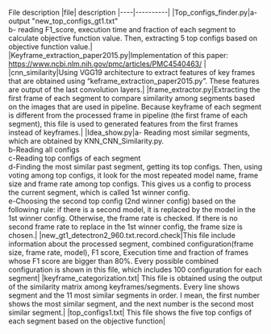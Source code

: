 
File description
|file| description
|----|----------|
|Top_configs_finder.py|a-output "new_top_configs_gt1.txt" <br> b- reading F1_score, execution time and fraction of each segment to calculate objective function value. Then, extracting 5 top configs based on objective function value.|
|Keyframe_extraction_paper2015.py|Implementation of this paper: https://www.ncbi.nlm.nih.gov/pmc/articles/PMC4540463/ |
|cnn_similarity|Using VGG19 architecture to extract features of key frames that are obtained using “keframe_extraction_paper2015.py”. These features are output of the last convolution layers.|
|frame_extractor.py|Extracting the first frame of each segment to compare similarity among segments based on the images that are used in pipeline. Because keyframe of each segment is different from the processed frame in pipeline (the first frame of each segment), this file is used to generated features from the first frames instead of keyframes.|
|Idea_show.py|a- Reading most similar segments, which are obtained by KNN_CNN_Similarity.py.<br>b-Reading all configs<br>c-Reading top configs of each segment<br>d-Finding the most similar past segment, getting its top configs. Then, using voting among top configs, it look for the most repeated model name, frame size and frame rate among top configs. This gives us a config to process the current segment, which is called 1st winner config.<br>e-Choosing the second top config (2nd winner config) based on the following rule: if there is a second model, it is replaced by the model in the 1st winner config. Otherwise, the frame rate is checked. If there is no second frame rate to replace in the 1st winner config, the frame size is chosen.|
|new_gt1_detectron2_960.txt.record.check|This file include information about the processed segment, combined configuration(frame size, frame rate, model), F1 score, Execution time and fraction of frames whose F1 score are bigger than 80%. Every possible combined configuration is shown in this file, which includes 100 configuration for each segment|
|keyframe_categorization.txt| This file is obtained using the output of the similarity matrix among keyframes/segments. Every line shows segment and the 11 most similar segments in order. I mean, the first number shows the most similar segment, and the next number is the second most similar segment.|
|top_configs1.txt| This file shows the five top configs of each segment based on the objective function|
